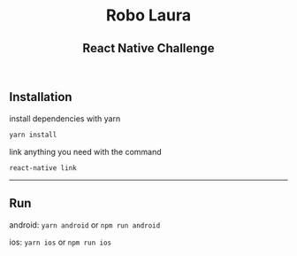 <h1 align="center">
  Robo Laura
</h1>
<h2 align="center">
  React Native Challenge
</h2>

<br>

## Installation

install dependencies with yarn

```sh
yarn install
```

link anything you need with the command 
```
react-native link
```

---

## Run

android: `yarn android` or `npm run android`

ios: `yarn ios` or `npm run ios`
